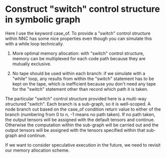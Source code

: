 # Construct "switch" control structure in symbolic graph

Here I use the keyword case_of. To provide a "switch" control structure within NNC has some nice properties even though you can simulate this with a while loop technically.

1. More optimal memory allocation: with "switch" control structure, memory can be multiplexed for each code path because they are mutually exclusive.

2. No tape should be used within each branch: if we simulate with a "while" loop, any results from within the "switch" statement has to be kept on the tape, which is inefficient because you don't need any tape for the "switch" statement other than record which path it is taken.

The particular "switch" control structure provided here is a multi-way structured "switch". Each branch is a sub-graph, so it is well-scoped. A node branch out based on the case_of condition return value to either of the branch (numbering from 0 to n, -1 means no path taken). If no path taken, the output tensors will be assigned with the default tensors and continue. Otherwise the computation within the sub-graph will be carried out and the output tensors will be assigned with the tensors specified within that sub-graph and continue.

If we want to consider speculative execution in the future, we need to revisit our memory allocation scheme. 
